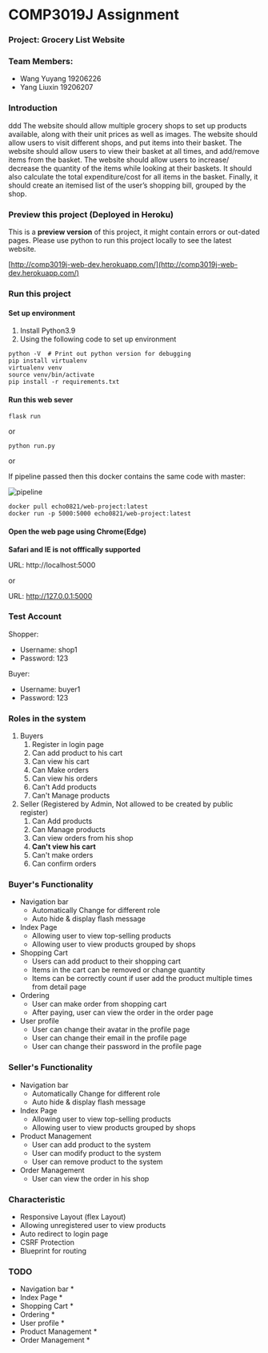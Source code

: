 # COMP3019J Assignment

### Project: Grocery List Website

### Team Members:

* Wang Yuyang 19206226
* Yang Liuxin 19206207

### Introduction
ddd
The website should allow multiple grocery shops to set up products available, along with their unit prices as well as images. 
The website should allow users to visit different shops, and put items into their basket. The website should allow users to view their basket at all times, and add/remove items from the basket. 
The website should allow users to increase/ decrease the quantity of the items while looking at their baskets. 
It should also calculate the total expenditure/cost for all items in the basket. 
Finally, it should create an itemised list of the user’s shopping bill, grouped by the shop.


### Preview this project (Deployed in Heroku)

This is a **preview version** of this project, it might contain errors or out-dated pages.
Please use python to run this project locally to see the latest website.

[http://comp3019j-web-dev.herokuapp.com/](http://comp3019j-web-dev.herokuapp.com/)


### Run this project


#### Set up environment
1. Install Python3.9
2. Using the following code to set up environment
```shell
python -V  # Print out python version for debugging
pip install virtualenv
virtualenv venv
source venv/bin/activate
pip install -r requirements.txt
```

#### Run this web sever

```shell
flask run
```
or

```shell
python run.py
```

or

If pipeline passed then this docker contains the same code with master:

![pipeline](https://csgitlab.ucd.ie/19206226/TEAM_20/badges/master/pipeline.svg)

```shell
docker pull echo0821/web-project:latest 
docker run -p 5000:5000 echo0821/web-project:latest
```
#### Open the web page using Chrome(Edge)
**Safari and IE is not offfically supported**

URL: http://localhost:5000

or

URL: http://127.0.0.1:5000



### Test Account

Shopper:
* Username: shop1
* Password: 123

Buyer:
* Username: buyer1
* Password: 123

### Roles in the system
1. Buyers
   1. Register in login page
   2. Can add product to his cart
   3. Can view his cart
   4. Can Make orders 
   5. Can view his orders
   6. Can't Add products
   7. Can't Manage products
2. Seller (Registered by Admin, Not allowed to be created by public register)
   1. Can Add products
   2. Can Manage products 
   3. Can view orders from his shop
   4. **Can't view his cart**
   5. Can't make orders
   6. Can confirm orders
   
### Buyer's Functionality
* Navigation bar
  * Automatically Change for different role
  * Auto hide & display flash message
* Index Page
  * Allowing user to view top-selling products
  * Allowing user to view products grouped by shops
* Shopping Cart
  * Users can add product to their shopping cart
  * Items in the cart can be removed or change quantity
  * Items can be correctly count if user add the product multiple times from detail page
* Ordering
  * User can make order from shopping cart
  * After paying, user can view the order in the order page
* User profile
  * User can change their avatar in the profile page
  * User can change their email in the profile page
  * User can change their password in the profile page

### Seller's Functionality
* Navigation bar
  * Automatically Change for different role
  * Auto hide & display flash message
* Index Page
  * Allowing user to view top-selling products
  * Allowing user to view products grouped by shops
* Product Management
  * User can add product to the system
  * User can modify product to the system
  * User can remove product to the system
* Order Management
  * User can view the order in his shop 


### Characteristic

* Responsive Layout (flex Layout)
* Allowing unregistered user to view products
* Auto redirect to login page
* CSRF Protection
* Blueprint for routing


### TODO
* Navigation bar
  * 
* Index Page
  * 
* Shopping Cart
  * 
* Ordering
  * 
* User profile
  * 
* Product Management
  * 
* Order Management
  * 
